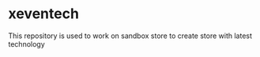 # xeventech
This repository is used to work on sandbox store to create store with latest technology
